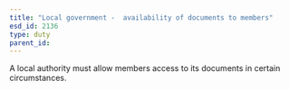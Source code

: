 ```yaml
---
title: "Local government -  availability of documents to members"
esd_id: 2136
type: duty
parent_id:  
---
```


A local authority must allow members access to its documents in certain circumstances.


